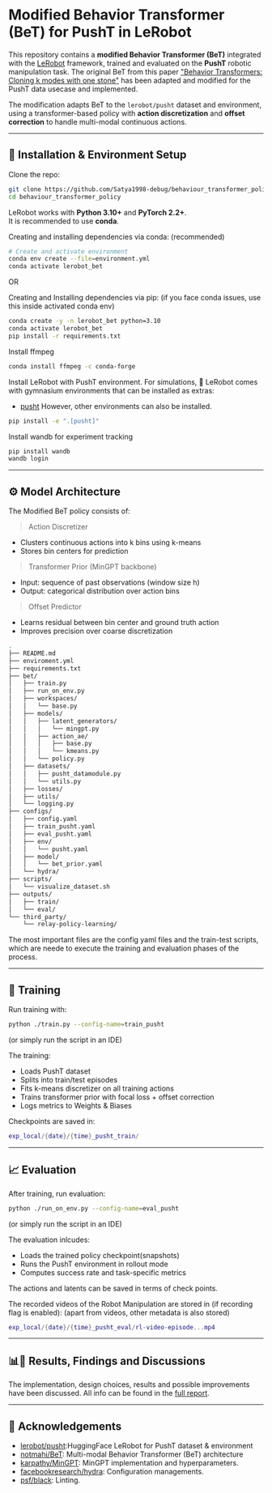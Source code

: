 # Modified Behavior Transformer (BeT) for PushT in LeRobot

This repository contains a **modified Behavior Transformer (BeT)** integrated with the [LeRobot](https://github.com/huggingface/lerobot) framework, trained and evaluated on the **PushT** robotic manipulation task. The original BeT from this paper ["Behavior Transformers: Cloning k modes with one stone"](https://arxiv.org/abs/2206.11251) has been adapted and modified for the PushT data usecase and implemented.

The modification adapts BeT to the `lerobot/pusht` dataset and environment, using a transformer-based policy with **action discretization** and **offset correction** to handle multi-modal continuous actions.

---

## 📌 Installation & Environment Setup

Clone the repo:
```bash
git clone https://github.com/Satya1998-debug/behaviour_transformer_policy.git
cd behaviour_transformer_policy
```

LeRobot works with **Python 3.10+** and **PyTorch 2.2+**.  
It is recommended to use **conda**.

Creating and installing dependencies via conda: (recommended)
```bash
# Create and activate environment
conda env create --file=environment.yml
conda activate lerobot_bet
```

OR 

Creating and Installing dependencies via pip: (if you face conda issues, use this inside activated conda env)
```bash
conda create -y -n lerobot_bet python=3.10
conda activate lerobot_bet
pip install -r requirements.txt
```

Install ffmpeg
```bash
conda install ffmpeg -c conda-forge
```

Install LeRobot with PushT environment.
For simulations, 🤗 LeRobot comes with gymnasium environments that can be installed as extras:
- [pusht](https://github.com/huggingface/gym-pusht)
However, other environments can also be installed.

```bash
pip install -e ".[pusht]"
```

Install wandb for experiment tracking
```bash
pip install wandb
wandb login
```
---

## ⚙️ Model Architecture

The Modified BeT policy consists of:

> Action Discretizer
- Clusters continuous actions into k bins using k-means
- Stores bin centers for prediction

> Transformer Prior (MinGPT backbone)
- Input: sequence of past observations (window size h)
- Output: categorical distribution over action bins

> Offset Predictor
- Learns residual between bin center and ground truth action
- Improves precision over coarse discretization


```bash
.
├── README.md
├── enviroment.yml
├── requirements.txt
├── bet/
│   ├── train.py
│   ├── run_on_env.py
│   ├── workspaces/
│   │   └── base.py
│   ├── models/
│   │   ├── latent_generators/
│   │   │   └── mingpt.py
│   │   ├── action_ae/
│   │   │   ├── base.py
│   │   │   └── kmeans.py
│   │   └── policy.py
│   ├── datasets/
│   │   ├── pusht_datamodule.py
│   │   └── utils.py
│   ├── losses/
│   ├── utils/
│   └── logging.py
├── configs/
│   ├── config.yaml
│   ├── train_pusht.yaml
│   ├── eval_pusht.yaml
│   ├── env/
│   │   └── pusht.yaml
│   ├── model/
│   │   └── bet_prior.yaml
│   └── hydra/
├── scripts/
│   └── visualize_dataset.sh
├── outputs/
│   ├── train/
│   └── eval/
└── third_party/
    └── relay-policy-learning/

```

The most important files are the config yaml files and the train-test scripts, which are neede to execute the training and evaluation phases of the process.

---

## 🚀 Training
Run training with:

```bash
python ./train.py --config-name=train_pusht
```
(or simply run the script in an IDE)

The training:
- Loads PushT dataset
- Splits into train/test episodes
- Fits k-means discretizer on all training actions
- Trains transformer prior with focal loss + offset correction
- Logs metrics to Weights & Biases

Checkpoints are saved in:

```lua
exp_local/{date}/{time}_pusht_train/
```
---

## 📈 Evaluation

After training, run evaluation:

```bash
python ./run_on_env.py --config-name=eval_pusht
```
(or simply run the script in an IDE)

The evaluation inlcudes:

- Loads the trained policy checkpoint(snapshots)
- Runs the PushT environment in rollout mode
- Computes success rate and task-specific metrics

The actions and latents can be saved in terms of check points.

The recorded videos of the Robot Manipulation are stored in (if recording flag is enabled):
(apart from videos, other metadata is also stored)
```lua
exp_local/{date}/{time}_pusht_eval/rl-video-episode...mp4
```

---

## 📊🎯 Results, Findings and Discussions

The implementation, design choices, results and possible improvements have been discussed.
All info can be found in the [full report](report.md).

---

## 📜 Acknowledgements
- [lerobot/pusht](https://github.com/huggingface/lerobot?tab=readme-ov-file):HuggingFace LeRobot for PushT dataset & environment
- [notmahi/BeT](https://github.com/notmahi/bet?tab=readme-ov-file): Multi-modal Behavior Transformer (BeT) architecture
- [karpathy/MinGPT](https://github.com/karpathy/minGPT): MinGPT implementation and hyperparameters.
- [facebookresearch/hydra](https://github.com/facebookresearch/hydra): Configuration managements.
- [psf/black](https://github.com/psf/black): Linting.
